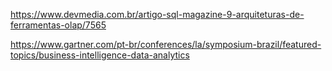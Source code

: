 https://www.devmedia.com.br/artigo-sql-magazine-9-arquiteturas-de-ferramentas-olap/7565



https://www.gartner.com/pt-br/conferences/la/symposium-brazil/featured-topics/business-intelligence-data-analytics